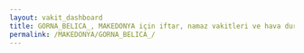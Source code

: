 ```yaml
---
layout: vakit_dashboard
title: GORNA_BELICA_, MAKEDONYA için iftar, namaz vakitleri ve hava durumu - ilçe/eyalet seç
permalink: /MAKEDONYA/GORNA_BELICA_/
---
```


<script type="text/javascript">
  var GLOBAL_COUNTRY = 'MAKEDONYA';
  var GLOBAL_CITY = 'GORNA_BELICA_';
  var GLOBAL_STATE = '';
  var lat = 72;
  var lon = 21;
</script>
